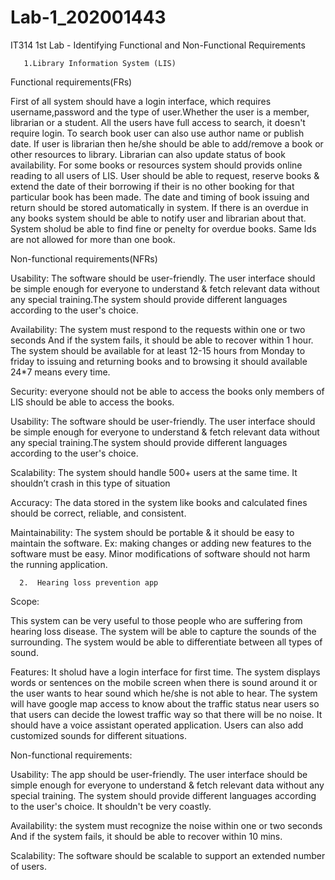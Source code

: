 # Lab-1_202001443
IT314 1st Lab - Identifying Functional and Non-Functional Requirements

       1.Library Information System (LIS)

Functional requirements(FRs)

First of all system should have a login interface, which requires username,password
and the type of user.Whether the user is a member, librarian or
a student.
All the users have full access to search, it doesn't require login.
To search book user can also use author name or publish date.
If user is librarian then he/she should be able to add/remove a book or other 
resources to library.
Librarian can also update status of book availability.
For some books or resources system should provids online reading to
all users of LIS.
User should be able to request, reserve books & extend the date of their borrowing
if their is no other booking for that particular book has been made.
The date and timing of book issuing and return should be stored automatically in system.
If there is an overdue in any books system should be able to notify user and librarian about that.
System sholud be able to find fine or penelty for overdue books.
Same Ids are not allowed for more than one book.

Non-functional requirements(NFRs)

Usability: The software should be user-friendly.
The user interface should be simple enough for everyone to understand & fetch relevant data without any 
special training.The system should provide different languages according to the user's choice.

Availability: The system must respond to the requests within one or two seconds
And if the system fails, it should be able to recover within 1 hour. 
The system should be available for at least 12-15 hours from Monday to friday to
issuing and returning books and to browsing it should available 24*7 means every time.

Security: everyone should not be able to access the books only members of LIS should be able to access the books.

Usability: The software should be user-friendly.
The user interface should be simple enough for everyone to understand & fetch relevant data without any 
special training.The system should provide different languages according to the user's choice.

Scalability: The system should handle 500+ users at the same time. It shouldn’t crash in this
type of situation

Accuracy: The data stored in the system like books and calculated fines should be correct, reliable, and consistent.

Maintainability: The system should be portable & it should be easy to maintain the software. Ex: making changes or adding new features to the software must be easy.
Minor modifications of software should not harm the running application.









      2.  Hearing loss prevention app

Scope:

This system can be very useful to those people who are suffering from hearing loss disease.
The system will be able to capture the sounds of the surrounding.
The system would be able to differentiate between all types of sound.

Features:
It sholud have a login interface for first time.
The system displays words or sentences on the mobile screen when there is sound
around it or the user wants to hear sound which he/she is not able to hear.
The system will have google map access to know about the traffic status near users so that users can decide the lowest traffic way so that there will be no noise.
It should have a voice assistant operated application.
Users can also add customized sounds for different situations.

Non-functional requirements:

Usability: The app should be user-friendly.
The user interface should be simple enough for everyone to understand & fetch relevant data without any special training.
The system should provide different languages according to the user's choice.
It shouldn't be very coastly.

Availability: the system must recognize the noise within one or two seconds
And if the system fails, it should be able to recover within 10 mins.

Scalability: The software should be scalable to support an extended number of users.



